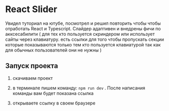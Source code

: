 # React Slider

Увидел туториал на ютубе, посмотрел и решил повторить чтобы чтобы отработать React и Typescript. Слайдер адаптивен и внедрены фичи по акксесабилити ( для тех кто пользуется скриндером или использует сайты через клавиатуру. есть ссылки для того чтобы пропускать секции которые показываются только тем кто пользуется клавиатурой так как для обычных пользователей они не нужны )


## Запуск проекта

1) скачиваем проект

2) в терминале пишем команду: ` npm run dev ` . После написания команды вам будет показана ссылка

3) открываете ссылку в своем браузере

